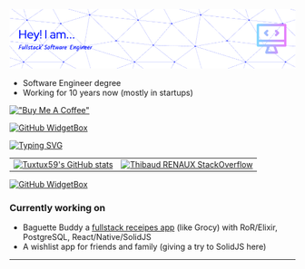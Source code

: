 ![Hi there 👋](./assets/github-header-image.png)

- Software Engineer degree
- Working for 10 years now (mostly in startups)

[!["Buy Me A Coffee"](https://www.buymeacoffee.com/assets/img/custom_images/yellow_img.png)](https://www.buymeacoffee.com/tiboreno)

[![GitHub WidgetBox](https://github-widgetbox.vercel.app/api/profile?username=tuxtux59&data=followers,repositories,stars,commits)](https://github.com/tuxtux59)

[![Typing SVG](https://readme-typing-svg.demolab.com/?lines=Fullstack;Photographer;Elixir;Building+the+future;React/Native;One+line+after+anoter;Node;Cook+with+computer+and+a+fork&duration=2000&pause=200&random=true&width=435)](https://git.io/typing-svg)

|  |  |
| --- | --- |
| [![Tuxtux59's GitHub stats](https://github-readme-stats.vercel.app/api?username=tuxtux59&show_icons=true)](https://github.com/tuxtux59/github-readme-stats) | [![Thibaud RENAUX StackOverflow](https://github-readme-stackoverflow.vercel.app/?userID=4156866&layout=compact)](https://stackoverflow.com/users/4156866/thibaud-renaux) |

<!-- [![Top Langs](https://github-readme-stats.vercel.app/api/top-langs/?username=tuxtux59)](https://github.com/tuxtux59/github-readme-stats) | -->

[![GitHub WidgetBox](https://github-widgetbox.vercel.app/api/skills?languages=ruby,js,erlang,postgresql,html,npm,nodejs,vscode,ts,kotlin,prettier,bash,json,git,yaml,linux,graphql,express,sass,electron,perl&theme=nautilus&includeNames=true)](https://github.com/tuxtux59)

<!--
**tuxtux59/tuxtux59** is a ✨ _special_ ✨ repository because its `README.md` (this file) appears on your GitHub profile.
-->

### Currently working on

- Baguette Buddy a [fullstack receipes app](https://github.com/tuxtux59/baguette-buddy) (like Grocy) with RoR/Elixir, PostgreSQL, React/Native/SolidJS
- A wishlist app for friends and family (giving a try to SolidJS here)

<!--START_SECTION:activity-->
<!--END_SECTION:activity-->

---

